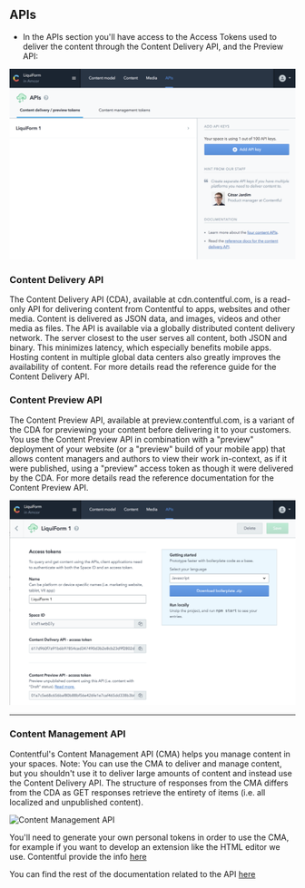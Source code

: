 ## APIs
- In the APIs section you'll have access to the Access Tokens used to deliver the content through the Content Delivery API, and the Preview API:

![API](./images/apiView.png)

### Content Delivery API
The Content Delivery API (CDA), available at cdn.contentful.com, is a read-only API for delivering content from Contentful to apps, websites and other media. Content is delivered as JSON data, and images, videos and other media as files.
The API is available via a globally distributed content delivery network. The server closest to the user serves all content, both JSON and binary. This minimizes latency, which especially benefits mobile apps. Hosting content in multiple global data centers also greatly improves the availability of content.
For more details read the reference guide for the Content Delivery API.


### Content Preview API
The Content Preview API, available at preview.contentful.com, is a variant of the CDA for previewing your content before delivering it to your customers. You use the Content Preview API in combination with a "preview" deployment of your website (or a "preview" build of your mobile app) that allows content managers and authors to view their work in-context, as if it were published, using a "preview" access token as though it were delivered by the CDA.
For more details read the reference documentation for the Content Preview API.

![Content Delivery](./images/contentDeliveryPreview.png)
____

### Content Management API
Contentful's Content Management API (CMA) helps you manage content in your spaces.
Note: You can use the CMA to deliver and manage content, but you shouldn't use it to deliver large amounts of content and instead use the Content Delivery API. The structure of responses from the CMA differs from the CDA as GET responses retrieve the entirety of items (i.e. all localized and unpublished content).

![Content Management API](./image/contentManagement.png)

You'll need to generate your own personal tokens in order to use the CMA, for example if you want to develop an extension like the HTML editor we use.
Contentful provide the info [here](https://www.contentful.com/r/knowledgebase/ui-extensions-guide/)

You can find the rest of the documentation related to the API [here](https://www.contentful.com/developers/docs/references/content-management-api/)

